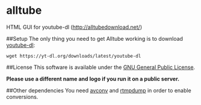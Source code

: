 alltube
=======

HTML GUI for youtube-dl (http://alltubedownload.net/)

##Setup
The only thing you need to get Alltube working is to download [youtube-dl](https://rg3.github.io/youtube-dl/):

    wget https://yt-dl.org/downloads/latest/youtube-dl

##License
This software is available under the [GNU General Public License](http://www.gnu.org/licenses/gpl.html).

__Please use a different name and logo if you run it on a public server.__

##Other dependencies
You need [avconv](https://libav.org/avconv.html) and [rtmpdump](http://rtmpdump.mplayerhq.hu/) in order to enable conversions.
